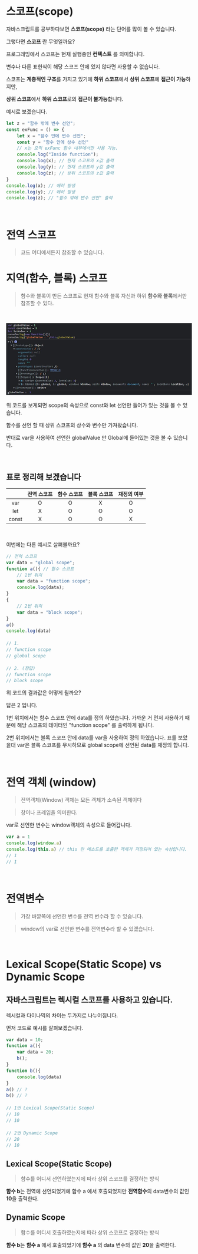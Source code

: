 # 스코프(scope)

자바스크립트를 공부하다보면 **스코프(scope)** 라는 단어를 많이 볼 수 있습니다.

그렇다면 **스코프** 란 무엇일까요?

프로그래밍에서 스코프는 현재 실행중인 **컨텍스트** 를 의미합니다.

변수나 다른 표현식이 해당 스코프 안에 있지 않다면 사용할 수 없습니다. 

스코프는 **계층적인 구조**를 가지고 있기에 **하위 스코프**에서 **상위 스코프**에 **접근이 가능**하지만,

**상위 스코프**에서 **하위 스코프**로의 **접근이 불가능**합니다.

예시로 보겠습니다.

```javascript
let z = "함수 밖에 변수 선언";
const exFunc = () => {
    let x = "함수 안에 변수 선언";
    const y = "함수 안에 상수 선언"
    // x는 오직 exFunc 함수 내부에서만 사용 가능.
    console.log("Inside function");
    console.log(x); // 현재 스코프의 x값 출력
    console.log(y); // 현재 스코프의 y값 출력
    console.log(z); // 상위 스코프의 z값 출력
}
console.log(x); // 에러 발생
console.log(y); // 에러 발생
console.log(z); // "함수 밖에 변수 선언" 출력
```
<br/>

# 전역 스코프
> 코드 어디에서든지 참조할 수 있습니다.

# 지역(함수, 블록) 스코프
> 함수와 블록이 만든 스코프로 현재 함수와 블록 자신과 하위 **함수와 블록**에서만 참조할 수 있다.
> 
<br/>

![screensh](img/scope사진.jpg)

위 코드를 보게되면 scope의 속성으로  const와 let 선언만 들어가 있는 것을 볼 수 있습니다.

함수를 선언 할 때 상위 스코프의 상수와 변수만 가져왔습니다.

반대로 var을 사용하여 선언한 globalValue 만 Global에 들어있는 것을 볼 수 있습니다.

<br/>

## 표로 정리해 보겠습니다

|   |전역 스코프 |함수 스코프 |블록 스코프| 재정의 여부|
|:---:|:---:|:---:|:---:|:---:|
|var | O | O | X | O |
|let | X | O | O | O |
|const | X | O | O | X |

<br/>

이번에는 다른 예시로 살펴볼까요?
```javascript  
// 전역 스코프
var data = "global scope";
function a(){ // 함수 스코프
    // 1번 위치
    var data = "function scope";
    console.log(data);
}
{
    // 2번 위치
    var data = "block scope";
}
a()
console.log(data)

// 1.   
// function scope
// global scope

// 2. (정답)
// function scope
// block scope
```
위 코드의 결과값은 어떻게 될까요?

답은 2 입니다.

1번 위치에서는 함수 스코프 안에 data를 정의 하였습니다. 
가까운 거 먼저 사용하기 때문에 해당 스코프의 데이터인 "function scope" 를 출력하게 됩니다.

2번 위치에서는 블록 스코프 안에 data를 var을 사용하여 정의 하였습니다.
표를 보았을대 var은 블록 스코프를 무시하므로 global scope에 선언된 data를 재정의 합니다.

<br/>

# 전역 객체 (window)

> 전역객체(Window) 객체는 모든 객체가 소속된 객체이다

> 창이나 프레임을 의미한다. 

var로 선언한 변수는 window객체의 속성으로 들어갑니다.

```javascript
var a = 1
console.log(window.a)
console.log(this.a) // this 란 메소드를 호출한 객체가 저장되어 있는 속성입니다.
// 1
// 1
```


<br/>

# 전역변수 

> 가장 바깥쪽에 선언한 변수를 전역 변수라 할 수 있습니다.

> window의 var로 선언한 변수를 전역변수라 할 수 있겠습니다.

<br/>

# Lexical Scope(Static Scope) vs Dynamic Scope
## **자바스크립트는 렉시컬 스코프를 사용하고 있습니다.**

렉시컬과 다이나믹의 차이는 두가지로 나누어집니다.

먼저 코드로 예시를 살펴보겠습니다.
```javascript  
var data = 10;
function a(){
    var data = 20;
    b();
}
function b(){
    console.log(data)
}
a() // ?
b() // ?

// 1번 Lexical Scope(Static Scope)
// 10
// 10

// 2번 Dynamic Scope
// 20
// 10
```

## Lexical Scope(Static Scope)
> 함수를 어디서 선언하였는지에 따라 상위 스코프를 결정하는 방식

**함수 b**는 전역에 선언되었기에 함수 a 에서 호출되었지만 **전역함수**의 data변수의 값인 **10**을 출력한다.

## Dynamic Scope
> 함수를 어디서 호출하였는지에 따라 상위 스코프로 결정하는 방식

**함수 b**는 **함수 a** 에서 호출되었기에 **함수 a** 의 data 변수의 값인 **20**을 출력한다.

<br/>
